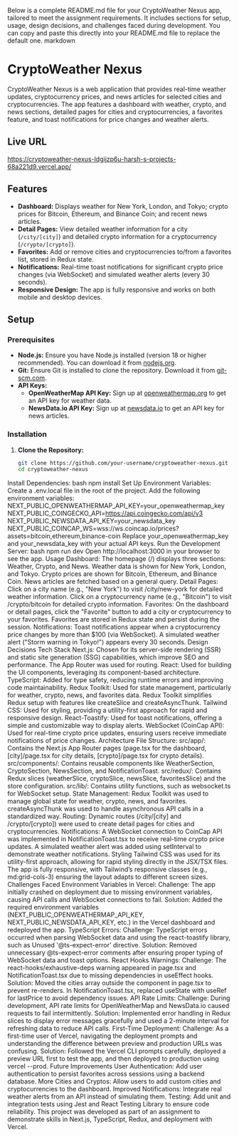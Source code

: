 Below is a complete README.md file for your CryptoWeather Nexus app, tailored to meet the assignment requirements. It includes sections for setup, usage, design decisions, and challenges faced during development. You can copy and paste this directly into your README.md file to replace the default one.
markdown
# CryptoWeather Nexus

CryptoWeather Nexus is a web application that provides real-time weather updates, cryptocurrency prices, and news articles for selected cities and cryptocurrencies. The app features a dashboard with weather, crypto, and news sections, detailed pages for cities and cryptocurrencies, a favorites feature, and toast notifications for price changes and weather alerts.

## Live URL

https://cryptoweather-nexus-ldgijzp6u-harsh-s-projects-68a221d9.vercel.app/

## Features

- **Dashboard:** Displays weather for New York, London, and Tokyo; crypto prices for Bitcoin, Ethereum, and Binance Coin; and recent news articles.
- **Detail Pages:** View detailed weather information for a city (`/city/[city]`) and detailed crypto information for a cryptocurrency (`/crypto/[crypto]`).
- **Favorites:** Add or remove cities and cryptocurrencies to/from a favorites list, stored in Redux state.
- **Notifications:** Real-time toast notifications for significant crypto price changes (via WebSocket) and simulated weather alerts (every 30 seconds).
- **Responsive Design:** The app is fully responsive and works on both mobile and desktop devices.

## Setup

### Prerequisites
- **Node.js:** Ensure you have Node.js installed (version 18 or higher recommended). You can download it from [nodejs.org](https://nodejs.org/).
- **Git:** Ensure Git is installed to clone the repository. Download it from [git-scm.com](https://git-scm.com/).
- **API Keys:**
  - **OpenWeatherMap API Key:** Sign up at [openweathermap.org](https://openweathermap.org/api) to get an API key for weather data.
  - **NewsData.io API Key:** Sign up at [newsdata.io](https://newsdata.io/) to get an API key for news articles.

### Installation
1. **Clone the Repository:**
   ```bash
   git clone https://github.com/your-username/cryptoweather-nexus.git
   cd cryptoweather-nexus
Install Dependencies:
bash
npm install
Set Up Environment Variables:
Create a .env.local file in the root of the project.
Add the following environment variables:
NEXT_PUBLIC_OPENWEATHERMAP_API_KEY=your_openweathermap_key
NEXT_PUBLIC_COINGECKO_API=https://api.coingecko.com/api/v3
NEXT_PUBLIC_NEWSDATA_API_KEY=your_newsdata_key
NEXT_PUBLIC_COINCAP_WS=wss://ws.coincap.io/prices?assets=bitcoin,ethereum,binance-coin
Replace your_openweathermap_key and your_newsdata_key with your actual API keys.
Run the Development Server:
bash
npm run dev
Open http://localhost:3000 in your browser to see the app.
Usage
Dashboard:
The homepage (/) displays three sections: Weather, Crypto, and News.
Weather data is shown for New York, London, and Tokyo.
Crypto prices are shown for Bitcoin, Ethereum, and Binance Coin.
News articles are fetched based on a general query.
Detail Pages:
Click on a city name (e.g., "New York") to visit /city/new-york for detailed weather information.
Click on a cryptocurrency name (e.g., "Bitcoin") to visit /crypto/bitcoin for detailed crypto information.
Favorites:
On the dashboard or detail pages, click the "Favorite" button to add a city or cryptocurrency to your favorites.
Favorites are stored in Redux state and persist during the session.
Notifications:
Toast notifications appear when a cryptocurrency price changes by more than $100 (via WebSocket).
A simulated weather alert ("Storm warning in Tokyo!") appears every 30 seconds.
Design Decisions
Tech Stack
Next.js: Chosen for its server-side rendering (SSR) and static site generation (SSG) capabilities, which improve SEO and performance. The App Router was used for routing.
React: Used for building the UI components, leveraging its component-based architecture.
TypeScript: Added for type safety, reducing runtime errors and improving code maintainability.
Redux Toolkit: Used for state management, particularly for weather, crypto, news, and favorites data. Redux Toolkit simplifies Redux setup with features like createSlice and createAsyncThunk.
Tailwind CSS: Used for styling, providing a utility-first approach for rapid and responsive design.
React-Toastify: Used for toast notifications, offering a simple and customizable way to display alerts.
WebSocket (CoinCap API): Used for real-time crypto price updates, ensuring users receive immediate notifications of price changes.
Architecture
File Structure:
src/app/: Contains the Next.js App Router pages (page.tsx for the dashboard, [city]/page.tsx for city details, [crypto]/page.tsx for crypto details).
src/components/: Contains reusable components like WeatherSection, CryptoSection, NewsSection, and NotificationToast.
src/redux/: Contains Redux slices (weatherSlice, cryptoSlice, newsSlice, favoritesSlice) and the store configuration.
src/lib/: Contains utility functions, such as websocket.ts for WebSocket setup.
State Management:
Redux Toolkit was used to manage global state for weather, crypto, news, and favorites.
createAsyncThunk was used to handle asynchronous API calls in a standardized way.
Routing:
Dynamic routes (/city/[city] and /crypto/[crypto]) were used to create detail pages for cities and cryptocurrencies.
Notifications:
A WebSocket connection to CoinCap API was implemented in NotificationToast.tsx to receive real-time crypto price updates.
A simulated weather alert was added using setInterval to demonstrate weather notifications.
Styling
Tailwind CSS was used for its utility-first approach, allowing for rapid styling directly in the JSX/TSX files.
The app is fully responsive, with Tailwind’s responsive classes (e.g., md:grid-cols-3) ensuring the layout adapts to different screen sizes.
Challenges Faced
Environment Variables in Vercel:
Challenge: The app initially crashed on deployment due to missing environment variables, causing API calls and WebSocket connections to fail.
Solution: Added the required environment variables (NEXT_PUBLIC_OPENWEATHERMAP_API_KEY, NEXT_PUBLIC_NEWSDATA_API_KEY, etc.) in the Vercel dashboard and redeployed the app.
TypeScript Errors:
Challenge: TypeScript errors occurred when parsing WebSocket data and using the react-toastify library, such as Unused '@ts-expect-error' directive.
Solution: Removed unnecessary @ts-expect-error comments after ensuring proper typing of WebSocket data and toast options.
React Hooks Warnings:
Challenge: The react-hooks/exhaustive-deps warning appeared in page.tsx and NotificationToast.tsx due to missing dependencies in useEffect hooks.
Solution: Moved the cities array outside the component in page.tsx to prevent re-renders. In NotificationToast.tsx, replaced useState with useRef for lastPrice to avoid dependency issues.
API Rate Limits:
Challenge: During development, API rate limits for OpenWeatherMap and NewsData.io caused requests to fail intermittently.
Solution: Implemented error handling in Redux slices to display error messages gracefully and used a 2-minute interval for refreshing data to reduce API calls.
First-Time Deployment:
Challenge: As a first-time user of Vercel, navigating the deployment prompts and understanding the difference between preview and production URLs was confusing.
Solution: Followed the Vercel CLI prompts carefully, deployed a preview URL first to test the app, and then deployed to production using vercel --prod.
Future Improvements
User Authentication: Add user authentication to persist favorites across sessions using a backend database.
More Cities and Cryptos: Allow users to add custom cities and cryptocurrencies to the dashboard.
Improved Notifications: Integrate real weather alerts from an API instead of simulating them.
Testing: Add unit and integration tests using Jest and React Testing Library to ensure code reliability.
This project was developed as part of an assignment to demonstrate skills in Next.js, TypeScript, Redux, and deployment with Vercel.
